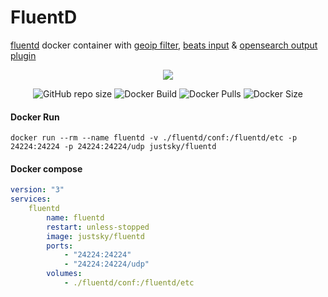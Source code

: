 # FluentD
[fluentd](https://github.com/fluent/fluentd) docker container with [geoip filter](https://github.com/y-ken/fluent-plugin-geoip), [beats input](https://github.com/repeatedly/fluent-plugin-beats) & [opensearch output plugin](https://github.com/fluent/fluent-plugin-opensearch) <br>

<div align="center">

![](https://avatars.githubusercontent.com/u/859518?s=200)

![GitHub repo size](https://img.shields.io/github/repo-size/just5ky/fluentd?label=Repo%20Size&logo=github)
![Docker Build](https://github.com/just5ky/fluentd/workflows/Docker/badge.svg) 
![Docker Pulls](https://img.shields.io/docker/pulls/justsky/fluentd)
![Docker Size](https://img.shields.io/docker/image-size/justsky/fluentd)

</div>

#### Docker Run
`docker run --rm --name fluentd -v ./fluentd/conf:/fluentd/etc -p 24224:24224 -p 24224:24224/udp justsky/fluentd`

#### Docker compose
```yml
version: "3"
services:
    fluentd
        name: fluentd
        restart: unless-stopped
        image: justsky/fluentd
        ports:
            - "24224:24224"
            - "24224:24224/udp"
        volumes:
            - ./fluentd/conf:/fluentd/etc
```